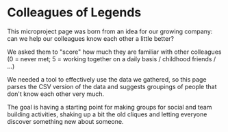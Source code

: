 # Colleagues of Legends

This microproject page was born from an idea for our growing company:
 can we help our colleagues know each other a little better?

We asked them to "score" how much they are familiar with other colleagues
 (0 = never met; 5 = working together on a daily basis / childhood friends / ...)

We needed a tool to effectively use the data we gathered,
 so this page parses the CSV version of the data and
 suggests groupings of people that don't know each other very much.

The goal is having a starting point for making groups
 for social and team building activities, shaking up a bit the old cliques and
 letting everyone discover something new about someone. 
